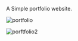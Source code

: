 A Simple portfolio website.




![portfolio](https://user-images.githubusercontent.com/112682897/210352047-c60b3036-ba20-419d-8db6-d5dbcdb0d233.png)


![porftfolio2](https://user-images.githubusercontent.com/112682897/210352622-e1ae61ae-67c8-4d67-a931-3d2f96a69af7.png)
